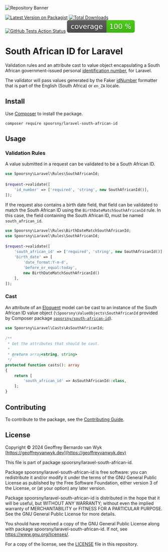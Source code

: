 ![Repository Banner](https://banners.beyondco.de/South%20African%20ID%20for%20Laravel.png?theme=light&packageManager=composer+require&packageName=spoorsny%2Flaravel-south-african-id&pattern=circuitBoard&style=style_1&description=Validation+rules+and+an+attribute+cast+to+value+object+for+a+South+African+government-issued+personal+identification+number.&md=1&showWatermark=1&fontSize=100px&images=https%3A%2F%2Flaravel.com%2Fimg%2Flogomark.min.svg)

[![Latest Version on Packagist](https://img.shields.io/packagist/v/spoorsny/laravel-south-african-id.svg?style=flat-square)](https://packagist.org/packages/spoorsny/laravel-south-african-id)
[![Total Downloads](https://img.shields.io/packagist/dt/spoorsny/laravel-south-african-id.svg?style=flat-square)](https://packagist.org/packages/spoorsny/laravel-south-african-id)
[![GitHub Tests Action Status](https://img.shields.io/github/actions/workflow/status/spoorsny/laravel-south-african-id/continuous-integration.yml?branch=master&label=tests&style=flat-square)](https://github.com/spoorsny/laravel-south-african-id/actions?query=workflow%3Acontinuous-integration+branch%3Amaster)
[![PHPUnit Code Coverage](https://github.com/spoorsny/laravel-south-african-id/blob/image-data/coverage.svg)](https://github.com/spoorsny/laravel-south-african-id/actions?query=workflow%3Acontinuous-integration+branch%3Amaster)

# South African ID for Laravel

Validation rules and an attribute cast to value object encapsulating a South African
government-issued personal [identification number](https://www.westerncape.gov.za/general-publication/decoding-your-south-african-id-number-0),
for Laravel.

The validator will pass values generated by the Faker
[idNumber](https://fakerphp.org/locales/en_ZA/#fakerprovideren_zaperson)
formatter that is part of the English (South Africa) or `en_ZA` locale.

## Install

Use [Composer](https://getcomposer.org) to install the package.

```shell
composer require spoorsny/laravel-south-african-id
```

## Usage

### Validation Rules

A value submitted in a request can be validated to be a South African ID.

```php
use Spoorsny\Laravel\Rules\SouthAfricanId;

$request->validate([
    'id_number' => ['required', 'string', new SouthAfricanId()],
]);
```

If the request also contains a birth date field, that field can be validated to
match the South African ID using the `BirthDateMatchSouthAfricanId` rule. In
this case, the field containing the South African ID, must be named
`south_african_id`.

```php
use Spoorsny\Laravel\Rules\BirthDateMatchSouthAfricanId;
use Spoorsny\Laravel\Rules\SouthAfricanId;

$request->validate([
    'south_african_id' => ['required', 'string', new SouthAfricanId()],
    'birth_date' => [
        'date_format:Y-m-d',
        'before_or_equal:today',
        new BirthDateMatchSouthAfricanId()
    ],
]);
```

### Cast

An attribute of an
[Eloquent](https://laravel.com/docs/11.x/eloquent#generating-model-classes)
model can be cast to an instance of the South African ID
value object (`\Spoorsny\ValueObjects\SouthAfricanId` provided by Composer
package
[`spoorsny/south-african-id`](https://packagist.org/spoorsny/south-african-id)).

```php
use Spoorsny\Laravel\Casts\AsSouthAfricanId;

/**
 * Get the attributes that should be cast.
 *
 * @return array<string, string>
 */
protected function casts(): array
{
    return [
        'south_african_id' => AsSouthAfricanId::class,
    ];
}
```

## Contributing

To contribute to the package, see the [Contributing Guide](CONTRIBUTING.md).

## License

Copyright &copy; 2024 Geoffrey Bernardo van Wyk [https://geoffreyvanwyk.dev](https://geoffreyvanwyk.dev)

This file is part of package spoorsny/laravel-south-african-id.

Package spoorsny/laravel-south-african-id is free software: you can redistribute it
and/or modify it under the terms of the GNU General Public License as
published by the Free Software Foundation, either version 3 of the License, or
(at your option) any later version.

Package spoorsny/laravel-south-african-id is distributed in the hope that it will be
useful, but WITHOUT ANY WARRANTY; without even the implied warranty of
MERCHANTABILITY or FITNESS FOR A PARTICULAR PURPOSE. See the GNU General
Public License for more details.

You should have received a copy of the GNU General Public License along with
package spoorsny/laravel-south-african-id. If not, see <https://www.gnu.org/licenses/>.

For a copy of the license, see the [LICENSE](LICENSE) file in this repository.
